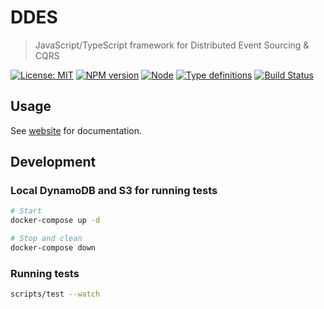 # DDES

> JavaScript/TypeScript framework for Distributed Event Sourcing & CQRS

[![License: MIT](https://img.shields.io/badge/license-MIT-blue.svg)](https://opensource.org/licenses/MIT)
[![NPM version](https://img.shields.io/npm/v/@ddes/core.svg)](https://www.npmjs.com/org/ddes)
[![Node](https://img.shields.io/npm/v/@ddes/core.svg)](https://www.npmjs.com/org/ddes)
[![Type definitions](https://img.shields.io/npm/types/@ddes/core.svg)](https://s3-eu-west-1.amazonaws.com/ddes-docs/latest/index.html)
[![Build Status](https://travis-ci.org/Skalar/ddes.svg?branch=master)](https://travis-ci.org/Skalar/ddes)
## Usage

See [website](http://ddes.io) for documentation.

## Development

### Local DynamoDB and S3 for running tests

```bash
# Start
docker-compose up -d

# Stop and clean
docker-compose down
```

### Running tests

```bash
scripts/test --watch
```
